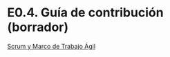 # E0.4. Guía de contribución (borrador)

[Scrum y Marco de Trabajo Ágil](https://notebooklm.google.com/notebook/3648c302-b9aa-4f1b-9eda-23be78d3f47a)